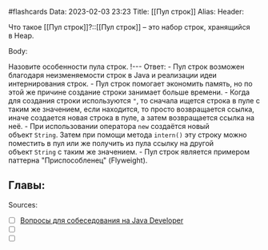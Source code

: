 #flashcards
Data: 2023-02-03 23:23
Title: [[Пул строк]]
Alias:
Header:

Что такое [[Пул строк]]?::[[Пул строк]] – это набор строк, хранящийся в Heap.
<!--SR:!2023-03-14,3,290-->



Body:



Назовите особенности пула строк.
!---
Ответ:
	- Пул строк возможен благодаря неизменяемости строк в Java и реализации идеи интернирования строк.
	- Пул строк помогает экономить память, но по этой же причине создание строки занимает больше времени.
	- Когда для создания строки используются `"`, то сначала ищется строка в пуле с таким же значением, если находится, то просто возвращается ссылка, иначе создается новая строка в пуле, а затем возвращается ссылка на неё.
	- При использовании оператора `new` создаётся новый объект `String`. Затем при помощи метода `intern()` эту строку можно поместить в пул или же получить из пула ссылку на другой объект `String` с таким же значением.
	- Пул строк является примером паттерна "Приспособленец" (Flyweight).
<!--SR:!2023-03-14,3,270-->




Главы:
- 


Sources:
- [ ] [Вопросы для собеседования на Java Developer](https://github.com/enhorse/java-interview/blob/master/README.md#%D0%9E%D0%9E%D0%9F)
- [ ] []()
- [ ] []()
